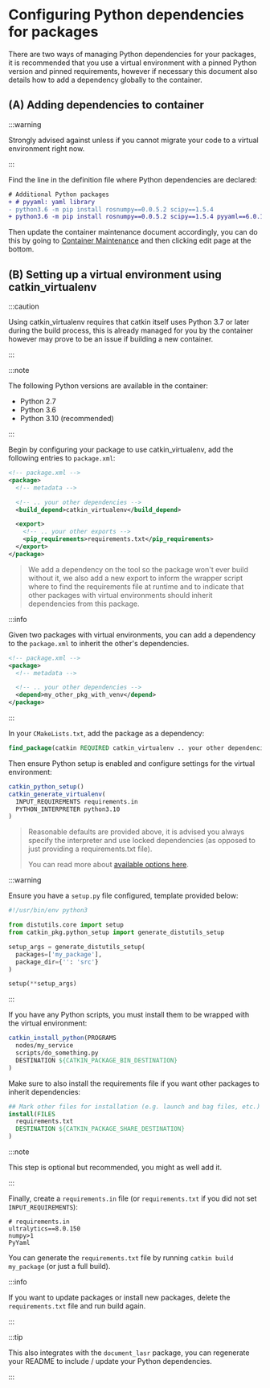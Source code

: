 # Configuring Python dependencies for packages

There are two ways of managing Python dependencies for your packages, it is recommended that you use a virtual environment with a pinned Python version and pinned requirements, however if necessary this document also details how to add a dependency globally to the container.

## (A) Adding dependencies to container

:::warning

Strongly advised against unless if you cannot migrate your code to a virtual environment right now.

:::

Find the line in the definition file where Python dependencies are declared:

```diff
# Additional Python packages
+ # pyyaml: yaml library
- python3.6 -m pip install rosnumpy==0.0.5.2 scipy==1.5.4
+ python3.6 -m pip install rosnumpy==0.0.5.2 scipy==1.5.4 pyyaml==6.0.1
```

Then update the container maintenance document accordingly, you can do this by going to [Container Maintenance](/guides/container) and then clicking edit page at the bottom.

## (B) Setting up a virtual environment using catkin_virtualenv

:::caution

Using catkin_virtualenv requires that catkin itself uses Python 3.7 or later during the build process, this is already managed for you by the container however may prove to be an issue if building a new container.

:::

:::note

The following Python versions are available in the container:

- Python 2.7
- Python 3.6
- Python 3.10 (recommended)

:::

Begin by configuring your package to use catkin_virtualenv, add the following entries to `package.xml`:

```xml
<!-- package.xml -->
<package>
  <!-- metadata -->

  <!-- .. your other dependencies -->
  <build_depend>catkin_virtualenv</build_depend>

  <export>
    <!-- .. your other exports -->
    <pip_requirements>requirements.txt</pip_requirements>
  </export>
</package>
```

> We add a dependency on the tool so the package won't ever build without it, we also add a new export to inform the wrapper script where to find the requirements file at runtime and to indicate that other packages with virtual environments should inherit dependencies from this package.

:::info

Given two packages with virtual environments, you can add a dependency to the `package.xml` to inherit the other's dependencies.

```xml
<!-- package.xml -->
<package>
  <!-- metadata -->

  <!-- .. your other dependencies -->
  <depend>my_other_pkg_with_venv</depend>
</package>
```

:::

In your `CMakeLists.txt`, add the package as a dependency:

```cmake
find_package(catkin REQUIRED catkin_virtualenv .. your other dependencies)
```

Then ensure Python setup is enabled and configure settings for the virtual environment:

```cmake
catkin_python_setup()
catkin_generate_virtualenv(
  INPUT_REQUIREMENTS requirements.in
  PYTHON_INTERPRETER python3.10
)
```

> Reasonable defaults are provided above, it is advised you always specify the interpreter and use locked dependencies (as opposed to just providing a requirements.txt file).
>
> You can read more about [available options here](https://github.com/locusrobotics/catkin_virtualenv/blob/master/README.md#additional-cmake-options).

:::warning

Ensure you have a `setup.py` file configured, template provided below:

```python
#!/usr/bin/env python3

from distutils.core import setup
from catkin_pkg.python_setup import generate_distutils_setup

setup_args = generate_distutils_setup(
  packages=['my_package'],
  package_dir={'': 'src'}
)

setup(**setup_args)
```

:::

If you have any Python scripts, you must install them to be wrapped with the virtual environment:

```cmake
catkin_install_python(PROGRAMS
  nodes/my_service
  scripts/do_something.py
  DESTINATION ${CATKIN_PACKAGE_BIN_DESTINATION}
)
```

Make sure to also install the requirements file if you want other packages to inherit dependencies:

```cmake
## Mark other files for installation (e.g. launch and bag files, etc.)
install(FILES
  requirements.txt
  DESTINATION ${CATKIN_PACKAGE_SHARE_DESTINATION}
)
```

:::note

This step is optional but recommended, you might as well add it.

:::

Finally, create a `requirements.in` file (or `requirements.txt` if you did not set `INPUT_REQUIREMENTS`):

```requirements
# requirements.in
ultralytics==8.0.150
numpy>1
PyYaml
```

You can generate the `requirements.txt` file by running `catkin build my_package` (or just a full build).

:::info

If you want to update packages or install new packages, delete the `requirements.txt` file and run build again.

:::

:::tip

This also integrates with the `document_lasr` package, you can regenerate your README to include / update your Python dependencies. 

:::
